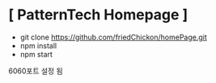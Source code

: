 # [ PatternTech Homepage ]

- git clone https://github.com/friedChickon/homePage.git
- npm install 
- npm start

6060포트 설정 됨
